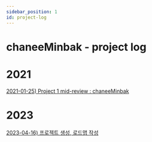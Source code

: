 ```yaml
---
sidebar_position: 1
id: project-log
---
```

# chaneeMinbak - project log

# 2021 

[2021-01-25) Project 1 mid-review : chaneeMinbak](./2021-01-25)

# 2023

[2023-04-16) 프로젝트 생성, 로드맵 작성](./roadmap)
